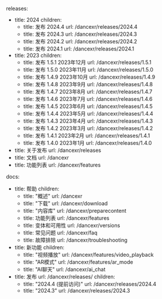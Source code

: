 releases:
  - title: 2024
    children:
    - title: 发布 2024.4
      url: /dancexr/releases/2024.4
    - title: 发布 2024.3
      url: /dancexr/releases/2024.3
    - title: 发布 2024.2
      url: /dancexr/releases/2024.2
    - title: 发布 2024.1
      url: /dancexr/releases/2024.1
  - title: 2023
    children:
    - title: 发布 1.5.1 2023年12月
      url: /dancexr/releases/1.5.1
    - title: 发布 1.5.0 2023年11月
      url: /dancexr/releases/1.5.0
    - title: 发布 1.4.9 2023年10月
      url: /dancexr/releases/1.4.9
    - title: 发布 1.4.8 2023年9月
      url: /dancexr/releases/1.4.8
    - title: 发布 1.4.7 2023年8月
      url: /dancexr/releases/1.4.7
    - title: 发布 1.4.6 2023年7月
      url: /dancexr/releases/1.4.6
    - title: 发布 1.4.5 2023年6月
      url: /dancexr/releases/1.4.5
    - title: 发布 1.4.4 2023年5月
      url: /dancexr/releases/1.4.4
    - title: 发布 1.4.3 2023年4月
      url: /dancexr/releases/1.4.3
    - title: 发布 1.4.2 2023年3月
      url: /dancexr/releases/1.4.2
    - title: 发布 1.4.1 2023年2月
      url: /dancexr/releases/1.4.1
    - title: 发布 1.4.0 2023年1月
      url: /dancexr/releases/1.4.0
  - title: 关于发布
    url: /dancexr/releases
  - title: 文档
    url: /dancexr
  - title: 功能列表
    url: /dancexr/features

docs:
  - title: 帮助
    children:
      - title: "概述"
        url: /dancexr
      - title: "下载"
        url: /dancexr/download
      - title: "内容库"
        url: /dancexr/preparecontent
      - title: 功能列表
        url: /dancexr/features
      - title: 变体和可用性
        url: /dancexr/versions
      - title: 常见问题
        url: /dancexr/faq
      - title: 故障排除
        url: /dancexr/troubleshooting
  - title: 新功能
    children:
      - title: "视频播放"
        url: /dancexr/features/video_playback
      - title: "AR模式"
        url: /dancexr/features/ar_mode
      - title: "AI聊天"
        url: /dancexr/ai_chat
  - title: 发布
    url: /dancexr/releases/
    children:
    - title: "2024.4 (提前访问)"
      url: /dancexr/releases/2024.4
    - title: "2024.3"
      url: /dancexr/releases/2024.3